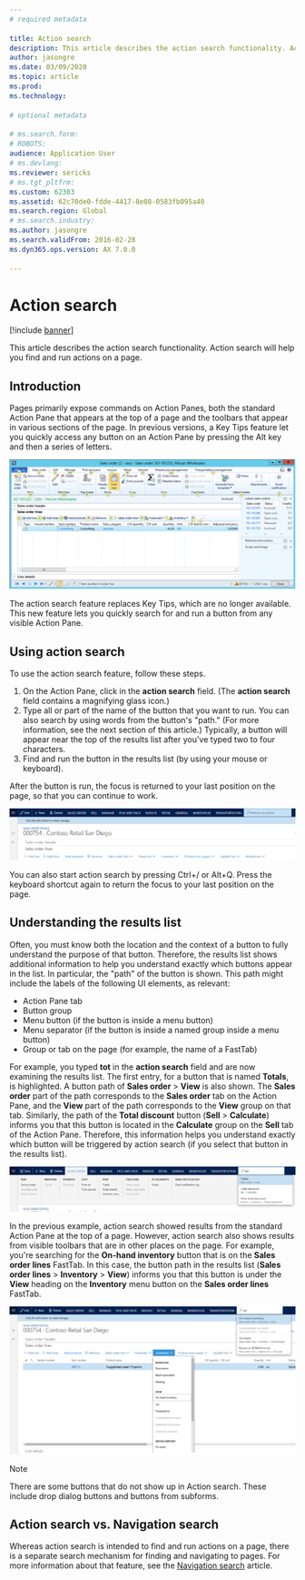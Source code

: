 ```yaml
---
# required metadata

title: Action search
description: This article describes the action search functionality. Action search will help you find and run actions on a page.
author: jasongre
ms.date: 03/09/2020
ms.topic: article
ms.prod: 
ms.technology: 

# optional metadata

# ms.search.form: 
# ROBOTS: 
audience: Application User
# ms.devlang: 
ms.reviewer: sericks
# ms.tgt_pltfrm: 
ms.custom: 62303
ms.assetid: 62c70de0-fdde-4417-8e08-0583fb095a40
ms.search.region: Global
# ms.search.industry: 
ms.author: jasongre
ms.search.validFrom: 2016-02-28
ms.dyn365.ops.version: AX 7.0.0

---
```


# Action search

[!include [banner](../includes/banner.md)]

This article describes the action search functionality. Action search will help you find and run actions on a page.

## Introduction

Pages primarily expose commands on Action Panes, both the standard Action Pane that appears at the top of a page and the toolbars that appear in various sections of the page. In previous versions, a Key Tips feature let you quickly access any button on an Action Pane by pressing the Alt key and then a series of letters.

[![keyTipsAX6.](./media/keytipsax6.png)](./media/keytipsax6.png)

The action search feature replaces Key Tips, which are no longer available. This new feature lets you quickly search for and run a button from any visible Action Pane.

## Using action search

To use the action search feature, follow these steps.

1. On the Action Pane, click in the **action search** field. (The **action search** field contains a magnifying glass icon.)
2. Type all or part of the name of the button that you want to run. You can also search by using words from the button's "path." (For more information, see the next section of this article.) Typically, a button will appear near the top of the results list after you've typed two to four characters.
3. Find and run the button in the results list (by using your mouse or keyboard).

After the button is run, the focus is returned to your last position on the page, so that you can continue to work.

[![action-search-field.](./media/action-search-field.png)](./media/action-search-field.png)

You can also start action search by pressing Ctrl+/ or Alt+Q. Press the keyboard shortcut again to return the focus to your last position on the page.

## Understanding the results list

Often, you must know both the location and the context of a button to fully understand the purpose of that button. Therefore, the results list shows additional information to help you understand exactly which buttons appear in the list. In particular, the "path" of the button is shown. This path might include the labels of the following UI elements, as relevant:

- Action Pane tab
- Button group
- Menu button (if the button is inside a menu button)
- Menu separator (if the button is inside a named group inside a menu button)
- Group or tab on the page (for example, the name of a FastTab)

For example, you typed **tot** in the **action search** field and are now examining the results list. The first entry, for a button that is named **Totals**, is highlighted. A button path of **Sales order** &gt; **View** is also shown. The **Sales order** part of the path corresponds to the **Sales order** tab on the Action Pane, and the **View** part of the path corresponds to the **View** group on that tab. Similarly, the path of the **Total discount** button (**Sell** &gt; **Calculate**) informs you that this button is located in the **Calculate** group on the **Sell** tab of the Action Pane. Therefore, this information helps you understand exactly which button will be triggered by action search (if you select that button in the results list).

[![action-search-field-with-data.](./media/action-search-field-with-data.png)](./media/action-search-field-with-data.png)

In the previous example, action search showed results from the standard Action Pane at the top of a page. However, action search also shows results from visible toolbars that are in other places on the page. For example, you're searching for the **On-hand inventory** button that is on the **Sales order lines** FastTab. In this case, the button path in the results list (**Sales order lines** &gt; **Inventory** &gt; **View**) informs you that this button is under the **View** heading on the **Inventory** menu button on the **Sales order lines** FastTab.

[![on-hand-inventory.](./media/on-hand-inventory.png)](./media/on-hand-inventory.png)

> [!NOTE]
> There are some buttons that do not show up in Action search. These include drop dialog buttons and buttons from subforms. 

## Action search vs. Navigation search

Whereas action search is intended to find and run actions on a page, there is a separate search mechanism for finding and navigating to pages. For more information about that feature, see the [Navigation search](navigation-search.md) article.


<!--

---
title: Aktivitätssuche
description: Dieser Artikel beschreibt die Aktivitätssuchfunktion. Mit der Aktivitätssuche finden Sie Aktivitäten auf einer Seite und können diese ausführen.
author: jasongre
manager: AnnBe
ms.date: 03/09/2020
ms.topic: article
ms.prod: ''
ms.service: dynamics-ax-applications
ms.technology: ''
audience: Application User
ms.reviewer: sericks
ms.custom: 62303
ms.assetid: 62c70de0-fdde-4417-8e08-0583fb095a40
ms.search.region: Global
ms.author: jasongre
ms.search.validFrom: 2016-02-28
ms.dyn365.ops.version: AX 7.0.0
ms.openlocfilehash: 8b5d2e678b01f052db29d5a1c47eae27d27cd04f
ms.sourcegitcommit: f5e31c34640add6d40308ac1365cc0ee60e60e24
ms.translationtype: HT
ms.contentlocale: 
ms.lasthandoff: 12/08/2020
ms.locfileid: "4694187"
---
# <a name="action-search"></a>Aktivitätssuche

[!include [banner](../includes/banner.md)]

Dieser Artikel beschreibt die Aktivitätssuchfunktion. Mit der Aktivitätssuche finden Sie Aktivitäten auf einer Seite und können diese ausführen.

## <a name="introduction"></a>Einführung

Seiten enthalten hauptsächlich Befehle in Aktivitätsbereichen, sowohl im Standardaktivitätsbereich am Anfang einer Seite als auch auf den Symbolleisten, die in verschiedenen Bereichen der Seite angezeigt werden. In den Vorgängerversionen konnte mit einer Tippfunktion schnell auf jede Schaltfläche im Aktivitätsbereich zugegriffen werden, indem Sie die Taste ALT und eine Reihe von Buchstaben drückten.

[![keyTipsAX6](./media/keytipsax6.png)](./media/keytipsax6.png)

Entscheidende Tipps sind nicht mehr verfügbar, werden jedoch durch die Aktivitätssuchfunktion ersetzt. Mit dieser neuen Funktion können Sie schnell nach einer Schaltfläche suchen und sie von jedem sichtbaren Aktivitätsbereich ausführen.

## <a name="using-action-search"></a>Verwenden der Aktivitätssuche

Um die Funktion „Aktivitätssuche“ zu verwenden, führen Sie die folgenden Schritte aus:

1. Klicken Sie im Aktivitätsbereich auf das Feld **Aktivitätssuche**. (Das Feld **Aktivitätssuche** enthält ein Lupensymbol.)
2. Geben Sie den vollständigen Namen oder einen Teil des Namens der Schaltfläche ein, die Sie ausführen möchten. Sie können auch suchen, indem Sie Wörter von der Schaltfläche "Pfad" verwenden. (Weitere Informationen, finden Sie im nächsten Abschnitt dieses Artikels). Normalerweise wird die Schaltfläche in der Nähe der Ergebnisliste angezeigt, nachdem Sie zwei bis zu vier Zeichen eingegeben haben.
3. Suchen Sie die Schaltfläche in der Ergebnisliste, und führen Sie sie aus (mithilfe der Maus oder Tastatur).

Nachdem die Schaltfläche ausgeführt wird, kehrt der Fokus auf Ihre letzte Position auf der Seite zurück, sodass Sie mit der Arbeit fortfahren können.

[![Suchfeld Aktivität](./media/action-search-field.png)](./media/action-search-field.png)

Sie können die Aktivitätssuche auch starten, indem Sie Strg+/ oder ALT+Q drücken. Drücken Sie die Tastenkombination erneut, um den Fokus zu Ihrer letzten Position auf der Seite zurückzukehren.

## <a name="understanding-the-results-list"></a>Verstehen der Ergebnisliste

Oft müssen Sie die Position und den Kontext einer Schaltfläche kennen, um den Zweck dieser Schaltfläche vollständig zu verstehen. Daher werden zusätzliche Information für jeden Artikel der Ergebnisliste angezeigt, um Sie zu unterstützen, genau zu veranschaulichen, welche Schaltflächen in der Liste angezeigt werden. Insbesondere wird der „Pfad“ der Schaltfläche angezeigt. Dieser Pfad kann möglicherweise die Beschriftungen der folgenden Benutzeroberflächenelemente enthalten, wie relevant:

- Registerkarte (Aktivitätsbereich)
- Schaltflächengruppe
- Menüschaltfläche (wenn die Schaltfläche innerhalb einer Menüschaltfläche ist)
- Menütrennzeichen (wenn die Schaltfläche innerhalb einer benannten Gruppe innerhalb einer Menüschaltfläche ist)
- Gruppe oder Registerkarte auf der Seite (beispielsweise der Name eines Inforegisters)

Beispielsweise haben Sie **tot** in das Feld **Aktivitätssuche** eingegeben und überprüfen nun die Ergebnisliste. Der erste Eintrag, für eine Schaltfläche mit der Bezeichnung **Summen** wird markiert. Ein Schaltflächenpfad der **Ansicht** &gt; **Auftrag** wird auch angezeigt. Der Teil **Auftrag** des Pfades entspricht der Registerkarte **Auftrag** im Aktivitätsbereich **Ansicht**, und der Teil des Pfades entspricht der Gruppe **Ansicht** auf dieser Registerkarte. Ebenso informiert Sie der Pfad der Schaltfläche **Rechnungsrabatt** (**Verkaufen** &gt; **Berechnen**), dass die Schaltfläche in der Gruppe **Berechnen** auf der Registerkarte **Verkaufen** im Aktivitätsbereich ist. Daher können diese Informationen Ihnen genau veranschaulichen, welche Schaltfläche nach Aktivitätssuche ausgelöst wird (falls diese Schaltfläche in der Ergebnisliste ausgewählt ist).

[![Aktivität-Suche-Feld-mit Daten](./media/action-search-field-with-data.png)](./media/action-search-field-with-data.png)

Im vorherigen Beispiel ergibt sich die angezeigte Aktivitätssuche vom Standardaktivitätsbereich oben einer Seite. Allerdings zeigt die Aktivitätssuche auch Ergebnisse aus sichtbaren Symbolleisten an, die sich an anderen Stellen auf der Seite befinden. So finden Sie die Schaltfläche für **Verfügbarer Lagerbestand**, die auf dem Inforegister **Auftragspositionen** ist. In diesem Fall wird im Schaltflächenpfad in der Ergebnisliste (**Auftragspositionen** &gt; **Lager** &gt; **Ansicht**) Sie informieren, dass die Schaltfläche unter Überschrift **Ansicht** in der Menüschaltfläche **Bestand** im Inforegister **Auftragsposition** ist.

[![Verfügbarer Lagerbestand](./media/on-hand-inventory.png)](./media/on-hand-inventory.png)

> [!NOTE]
> Es gibt einige Schaltflächen, die in der Aktionssuche nicht angezeigt werden. Dazu gehören Schaltflächen für den Drop-Dialog und Schaltflächen aus Unterformularen. 

## <a name="action-search-vs-navigation-search"></a>Aktivitätssuche im Vergleich zur Navigationssuche

Während die Aktivitätssuche vorgesehen ist, um Aktivitäten auf einer Seite zu suchen und auszuführen, gibt es einen separaten Suchenmechanismus für die Suche und zum Navigieren zu Seiten. Weitere Informationen zu dieser Funktion finden Sie im Artikel [Navigationssuche](navigation-search.md)
--->
